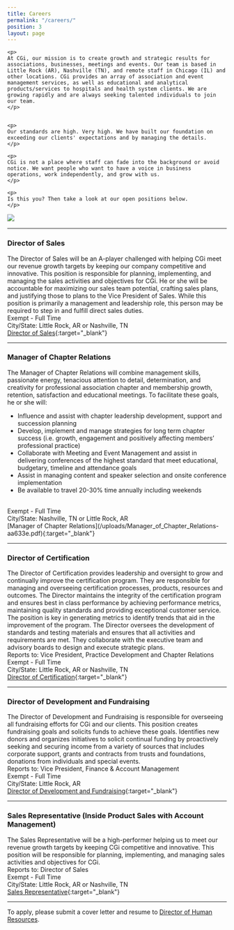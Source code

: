 ```yaml
---
title: Careers
permalink: "/careers/"
position: 3
layout: page
---
```



<div class="row mb-5 pb-4" style="margin-bottom: 1rem !important;">

  <div class="col-md-6">

    <p>
	At CGi, our mission is to create growth and strategic results for associations, businesses, meetings and events. Our team is based in Little Rock (AR), Nashville (TN), and remote staff in Chicago (IL) and other locations. CGi provides an array of association and event management services, as well as educational and analytical products/services to hospitals and health system clients. We are growing rapidly and are always seeking talented individuals to join our team.
    </p>


    <p>
    Our standards are high. Very high. We have built our foundation on exceeding our clients' expectations and by managing the details. 
    </p>

    <p>
    CGi is not a place where staff can fade into the background or avoid notice. We want people who want to have a voice in business operations, work independently, and grow with us. 
    </p>

    <p>
    Is this you? Then take a look at our open positions below.
    </p>

  </div>

  <div class="col-md-6">
    <img src="/uploads/Highland%20Ridge%20II.jpg" style="max-height: 375px;">
  </div>

</div>


<hr>



### Director of Sales
The Director of Sales will be an A-player challenged with helping CGi meet our revenue growth targets by keeping our company competitive and innovative. This position is responsible for planning, implementing, and managing the sales activities and objectives for CGi. He or she will be accountable for maximizing our sales team potential, crafting sales plans, and justifying those to plans to the Vice President of Sales.
While this position is primarily a management and leadership role, this person may be required to step in and fulfill direct sales duties.<br />
Exempt - Full Time<br />
City/State: Little Rock, AR or Nashville, TN<br />
[Director of Sales](/uploads/Director_of_Sales.pdf){:target="_blank"}


<hr>


### Manager of Chapter Relations
The Manager of Chapter Relations will combine management skills, passionate energy, tenacious attention to detail, determination, and creativity for professional association chapter and membership growth, retention, satisfaction and educational meetings. To facilitate these goals, he or she will:
<ul>
<li>Influence and assist with chapter leadership development, support and succession planning</li>
<li>Develop, implement and manage strategies for long term chapter success (i.e. growth, engagement and positively affecting members’ professional practice)</li>
<li>Collaborate with Meeting and Event Management and assist in delivering conferences of the highest standard that meet educational, budgetary, timeline and attendance goals</li>
<li>Assist in managing content and speaker selection and onsite conference implementation</li>
<li>Be available to travel 20-30% time annually including weekends</li>
</ul><br />
Exempt - Full Time<br />
City/State: Nashville, TN or Little Rock, AR<br />
[Manager of Chapter Relations](/uploads/Manager_of_Chapter_Relations-aa633e.pdf){:target="_blank"}


<hr>

### Director of Certification
The Director of Certification provides leadership and oversight to grow and continually improve the certification program. They are responsible for managing and overseeing certification processes, products, resources and outcomes. The Director maintains the integrity of the certification program and ensures best in class performance by achieving performance metrics, maintaining quality standards and providing exceptional customer service. The position is key in generating metrics to identify trends that aid in the improvement of the program. The Director oversees the development of standards and testing materials and ensures that all activities and requirements are met. They collaborate with the executive team and advisory boards to design and execute strategic plans.<br />
Reports to: Vice President, Practice Development and Chapter Relations<br />
Exempt - Full Time<br />
City/State: Little Rock, AR or Nashville, TN<br />
[Director of Certification](/uploads/Director-of-Certification.pdf){:target="_blank"}

<hr>


### Director of Development and Fundraising
The Director of Development and Fundraising is responsible for overseeing all fundraising efforts for CGi and our clients. This position creates fundraising goals and solicits funds to achieve these goals. Identifies new donors and organizes initiatives to solicit continual funding by proactively seeking and securing income from a variety of sources that includes corporate support, grants and contracts from trusts and foundations, donations from individuals and special events.<br />
Reports to: Vice President, Finance & Account Management<br />
Exempt - Full Time<br />
City/State: Little Rock, AR<br />
[Director of Development and Fundraising](/uploads/Director%20Fundraising.pdf){:target="_blank"}

<hr>


### Sales Representative (Inside Product Sales with Account Management)
The Sales Representative will be a high-performer helping us to meet our revenue growth
targets by keeping CGi competitive and innovative. This position will be responsible for
planning, implementing, and managing sales activities and objectives for CGi.<br />
Reports to: Director of Sales<br />
Exempt - Full Time<br />
City/State: Little Rock, AR or Nashville, TN<br />
[Sales Representative](/uploads/Sales_Representative.pdf){:target="_blank"}

<hr>


To apply, please submit a cover letter and resume to [Director of Human Resources](mailto:clund@cgiresults.com).
